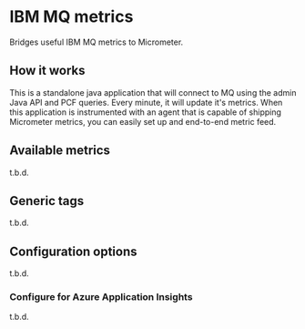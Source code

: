 # IBM MQ metrics
Bridges useful IBM MQ metrics to Micrometer.

## How it works
This is a standalone java application that will connect to MQ using the admin Java API and PCF queries. Every minute, it will 
update it's metrics. When this application is instrumented with an agent that is capable of shipping Micrometer metrics, you 
can easily set up and end-to-end metric feed.

## Available metrics
t.b.d.

## Generic tags
t.b.d.

## Configuration options
t.b.d.

### Configure for Azure Application Insights
t.b.d.